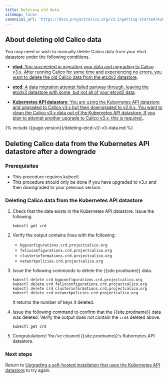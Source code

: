 ```yaml
---
title: Deleting old data
sitemap: false 
canonical_url: 'https://docs.projectcalico.org/v3.1/getting-started/kubernetes/upgrade/delete'
---
```


## About deleting old Calico data

You may need or wish to manually delete Calico data from your etcd datastore under the
following conditions.
  
- [**etcd**: You succeeded in migrating your data and upgrading to Calico v3.x. After
  running Calico for some time and experiencing no errors, you want to delete
  the old Calico data from the etcdv2 datastore](#deleting-calico-data-from-etcdv2-after-a-successful-migration-and-upgrade).
  
- [**etcd**: A data migration attempt failed partway through, leaving the etcdv3 datastore
  with some, but not all of your etcvd2 data](#deleting-calico-data-from-etcdv3-after-a-partial-migration).

- [**Kubernetes API datastore**: You are using the Kubernetes API datastore and upgraded 
  to Calico v3.x but then downgraded to v2.6.x. You want to clean the Calico v3.x data out of
  the Kubernetes API datastore. If you plan to attempt another upgrade to
  Calico v3.x, this is required.](#deleting-calico-data-from-the-kubernetes-api-datastore-after-a-downgrade).

{% include {{page.version}}/deleting-etcd-v2-v3-data.md %}

## Deleting Calico data from the Kubernetes API datastore after a downgrade

### Prerequisites

- This procedure requires kubectl.
- This procedure should only be done if you have upgraded to v3.x and then
  downgraded to your previous version.

### Deleting Calico data from the Kubernetes API datastore

1. Check that the data exists in the Kubernetes API datastore. Issue the
   following.

   ```
   kubectl get crd
   ```

1. Verify the output contains lines with the following:
   - `bgpconfigurations.crd.projectcalico.org`
   - `felixconfigurations.crd.projectcalico.org`
   - `clusterinformations.crd.projectcalico.org`
   - `networkpolicies.crd.projectcalico.org`


1. Issue the following commands to delete the {{site.prodname}} data.

   ```
   kubectl delete crd bgpconfigurations.crd.projectcalico.org
   kubectl delete crd felixconfigurations.crd.projectcalico.org
   kubectl delete crd clusterinformations.crd.projectcalico.org
   kubectl delete crd networkpolicies.crd.projectcalico.org
   ```

   It returns the number of keys it deleted.

1. Issue the following command to confirm that the {{site.prodname}} data was deleted.
   Verify the output does not contain the `crd`s deleted above.

   ```
   kubectl get crd
   ```

1. Congratulations! You've cleaned {{site.prodname}}'s Kubernetes API
   datastore.

### Next steps

Return to [Upgrading a self-hosted installation that uses the Kubernetes API
datastore](upgrade#upgrading-an-installation-that-uses-the-kubernetes-api-datastore)
to try again.
